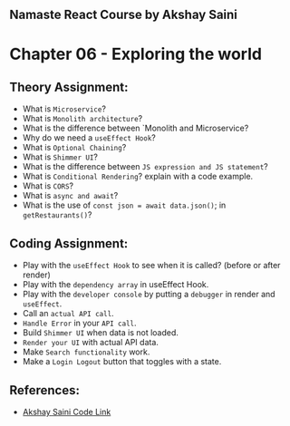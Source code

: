 ## Namaste React Course by Akshay Saini
# Chapter 06 - Exploring the world


## Theory Assignment:
- What is `Microservice`?
- What is `Monolith architecture`?
- What is the difference between `Monolith and Microservice?
- Why do we need a `useEffect Hook`?
- What is `Optional Chaining`?
- What is `Shimmer UI`?
- What is the difference between `JS expression and JS statement`?
- What is `Conditional Rendering`? explain with a code example.
- What is `CORS`?
- What is `async and await`?
- What is the use of `const json = await data.json()`; in `getRestaurants()`?

## Coding Assignment:
- Play with the `useEffect Hook` to see when it is called? (before or after render)
- Play with the `dependency array` in useEffect Hook.
- Play with the `developer console` by putting a `debugger` in render and `useEffect`.
- Call an `actual API call`.
- `Handle Error` in your `API call`.
- Build `Shimmer UI` when data is not loaded.
- `Render your UI` with actual API data.
- Make `Search functionality` work.
- Make a `Login Logout` button that toggles with a state.


## References:
- [Akshay Saini Code Link](https://bitbucket.org/namastedev/namaste-react-live/src/master/)